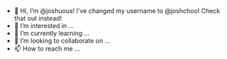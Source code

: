 - 👋 Hi, I’m @joshuous! I've changed my username to @joshchoo! Check that out instead!
- 👀 I’m interested in ...
- 🌱 I’m currently learning ...
- 💞️ I’m looking to collaborate on ...
- 📫 How to reach me ...

<!---
joshuous/joshuous is a ✨ special ✨ repository because its `README.md` (this file) appears on your GitHub profile.
You can click the Preview link to take a look at your changes.
--->
